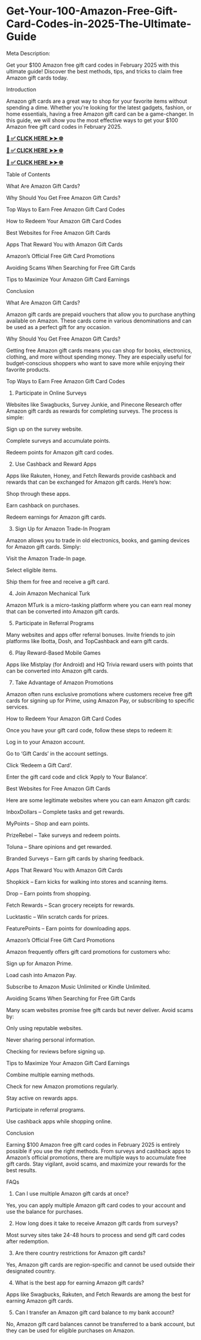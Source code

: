 # Get-Your-100-Amazon-Free-Gift-Card-Codes-in-2025-The-Ultimate-Guide
Meta Description:

Get your $100 Amazon free gift card codes in February 2025 with this ultimate guide! Discover the best methods, tips, and tricks to claim free Amazon gift cards today.

Introduction

Amazon gift cards are a great way to shop for your favorite items without spending a dime. Whether you're looking for the latest gadgets, fashion, or home essentials, having a free Amazon gift card can be a game-changer. In this guide, we will show you the most effective ways to get your $100 Amazon free gift card codes in February 2025.

**[📌 ✅ CLICK HERE ➤➤ 🌐](https://jahanhubspot.com/amazon/)**

**[📌 ✅ CLICK HERE ➤➤ 🌐](https://jahanhubspot.com/amazon/)**

**[📌 ✅ CLICK HERE ➤➤ 🌐](https://jahanhubspot.com/amazon/)**

Table of Contents

What Are Amazon Gift Cards?

Why Should You Get Free Amazon Gift Cards?

Top Ways to Earn Free Amazon Gift Card Codes

How to Redeem Your Amazon Gift Card Codes

Best Websites for Free Amazon Gift Cards

Apps That Reward You with Amazon Gift Cards

Amazon’s Official Free Gift Card Promotions

Avoiding Scams When Searching for Free Gift Cards

Tips to Maximize Your Amazon Gift Card Earnings

Conclusion

What Are Amazon Gift Cards?

Amazon gift cards are prepaid vouchers that allow you to purchase anything available on Amazon. These cards come in various denominations and can be used as a perfect gift for any occasion.

Why Should You Get Free Amazon Gift Cards?

Getting free Amazon gift cards means you can shop for books, electronics, clothing, and more without spending money. They are especially useful for budget-conscious shoppers who want to save more while enjoying their favorite products.

Top Ways to Earn Free Amazon Gift Card Codes

1. Participate in Online Surveys

Websites like Swagbucks, Survey Junkie, and Pinecone Research offer Amazon gift cards as rewards for completing surveys. The process is simple:

Sign up on the survey website.

Complete surveys and accumulate points.

Redeem points for Amazon gift card codes.

2. Use Cashback and Reward Apps

Apps like Rakuten, Honey, and Fetch Rewards provide cashback and rewards that can be exchanged for Amazon gift cards. Here’s how:

Shop through these apps.

Earn cashback on purchases.

Redeem earnings for Amazon gift cards.

3. Sign Up for Amazon Trade-In Program

Amazon allows you to trade in old electronics, books, and gaming devices for Amazon gift cards. Simply:

Visit the Amazon Trade-In page.

Select eligible items.

Ship them for free and receive a gift card.

4. Join Amazon Mechanical Turk

Amazon MTurk is a micro-tasking platform where you can earn real money that can be converted into Amazon gift cards.

5. Participate in Referral Programs

Many websites and apps offer referral bonuses. Invite friends to join platforms like Ibotta, Dosh, and TopCashback and earn gift cards.

6. Play Reward-Based Mobile Games

Apps like Mistplay (for Android) and HQ Trivia reward users with points that can be converted into Amazon gift cards.

7. Take Advantage of Amazon Promotions

Amazon often runs exclusive promotions where customers receive free gift cards for signing up for Prime, using Amazon Pay, or subscribing to specific services.

How to Redeem Your Amazon Gift Card Codes

Once you have your gift card code, follow these steps to redeem it:

Log in to your Amazon account.

Go to ‘Gift Cards’ in the account settings.

Click ‘Redeem a Gift Card’.

Enter the gift card code and click ‘Apply to Your Balance’.

Best Websites for Free Amazon Gift Cards

Here are some legitimate websites where you can earn Amazon gift cards:

InboxDollars – Complete tasks and get rewards.

MyPoints – Shop and earn points.

PrizeRebel – Take surveys and redeem points.

Toluna – Share opinions and get rewarded.

Branded Surveys – Earn gift cards by sharing feedback.

Apps That Reward You with Amazon Gift Cards

Shopkick – Earn kicks for walking into stores and scanning items.

Drop – Earn points from shopping.

Fetch Rewards – Scan grocery receipts for rewards.

Lucktastic – Win scratch cards for prizes.

FeaturePoints – Earn points for downloading apps.

Amazon’s Official Free Gift Card Promotions

Amazon frequently offers gift card promotions for customers who:

Sign up for Amazon Prime.

Load cash into Amazon Pay.

Subscribe to Amazon Music Unlimited or Kindle Unlimited.

Avoiding Scams When Searching for Free Gift Cards

Many scam websites promise free gift cards but never deliver. Avoid scams by:

Only using reputable websites.

Never sharing personal information.

Checking for reviews before signing up.

Tips to Maximize Your Amazon Gift Card Earnings

Combine multiple earning methods.

Check for new Amazon promotions regularly.

Stay active on rewards apps.

Participate in referral programs.

Use cashback apps while shopping online.

Conclusion

Earning $100 Amazon free gift card codes in February 2025 is entirely possible if you use the right methods. From surveys and cashback apps to Amazon’s official promotions, there are multiple ways to accumulate free gift cards. Stay vigilant, avoid scams, and maximize your rewards for the best results.

FAQs

1. Can I use multiple Amazon gift cards at once?

Yes, you can apply multiple Amazon gift card codes to your account and use the balance for purchases.

2. How long does it take to receive Amazon gift cards from surveys?

Most survey sites take 24-48 hours to process and send gift card codes after redemption.

3. Are there country restrictions for Amazon gift cards?

Yes, Amazon gift cards are region-specific and cannot be used outside their designated country.

4. What is the best app for earning Amazon gift cards?

Apps like Swagbucks, Rakuten, and Fetch Rewards are among the best for earning Amazon gift cards.

5. Can I transfer an Amazon gift card balance to my bank account?

No, Amazon gift card balances cannot be transferred to a bank account, but they can be used for eligible purchases on Amazon.
